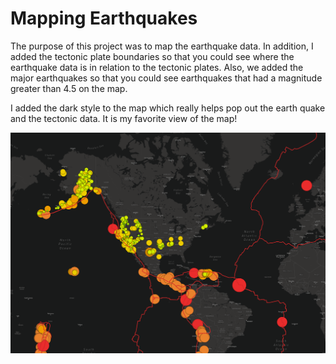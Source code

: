 # Mapping Earthquakes

The purpose of this project was to map the earthquake data.  In addition, I added the tectonic plate boundaries so that you could see where the earthquake data is in relation to the tectonic plates.  Also, we added the major earthquakes so that you could see earthquakes that had a magnitude greater than 4.5 on the map.

I added the dark style to the map which really helps pop out the earth quake and the tectonic data.  It is my favorite view of the map!

![](/dark_map.png)
